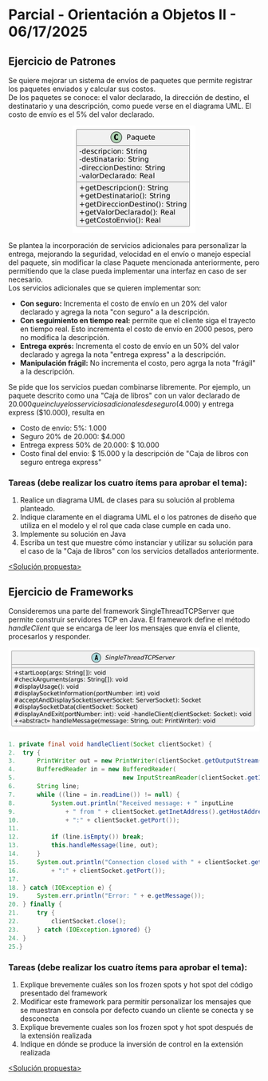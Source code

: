 # Parcial - Orientación a Objetos II - 06/17/2025 
## Ejercicio de Patrones
Se quiere mejorar un sistema de envíos de paquetes que permite registrar los paquetes enviados y calcular sus costos.<br>
De los paquetes se conoce: el valor declarado, la dirección de destino, el destinatario y una descripción, como puede verse en el diagrama UML. El costo de envío es el 5% del valor declarado.

<p align="center">
    <img src="https://github.com/maribvidal/Facultad/blob/main/5to%20Semestre/OO2/Parcial%2006-07-2025/diag_uml_enun.png" alt="Diagrama UML Enunciado">
</p>

Se plantea la incorporación de servicios adicionales para personalizar la entrega, mejorando la seguridad, velocidad en el envío o manejo especial del paquete, sin modificar la clase Paquete mencionada anteriormente, pero permitiendo que la clase pueda implementar una interfaz en caso de ser necesario.<br>
Los servicios adicionales que se quieren implementar son:
- **Con seguro:** Incrementa el costo de envío en un 20% del valor declarado y agrega la nota "con seguro" a la descripción.
- **Con seguimiento en tiempo real:** permite que el cliente siga el trayecto en tiempo real. Esto incrementa el costo de envío en 2000 pesos, pero no modifica la descripción.
- **Entrega exprés:** Incrementa el costo de envío en un 50% del valor declarado y agrega la nota "entrega express" a la descripción.
- **Manipulación frágil:** No incrementa el costo, pero agrga la nota "frágil" a la descripción.

Se pide que los servicios puedan combinarse libremente.
Por ejemplo, un paquete descrito como una "Caja de libros" con un valor declarado de $20.000 que incluye los servicios adicionales de seguro ($4.000) y entrega express ($10.000), resulta en
- Costo de envío: 5%: 1.000
- Seguro 20% de 20.000: $4.000
- Entrega express 50% de 20.000: $ 10.000
- Costo final del envio: $ 15.000
y la descripción de "Caja de libros con seguro entrega express"

### Tareas (debe realizar los cuatro ítems para aprobar el tema):
1. Realice un diagrama UML de clases para su solución al problema planteado.
2. Indique claramente en el diagrama UML el o los patrones de diseño que utiliza en el modelo y el rol que cada clase cumple en cada uno.
3. Implemente su solución en Java
4. Escriba un test que muestre cómo instanciar y utilizar su solución para el caso de la "Caja de libros" con los servicios detallados anteriormente.

[<Solución propuesta>](./solucion_patrones.md)<br>
## Ejercicio de Frameworks
Consideremos una parte del framework SingleThreadTCPServer que permite construir servidores TCP en Java. El framework define el método _handleClient_ que se encarga de leer los mensajes que envía el cliente, procesarlos y responder.

<p align="center">
    <img src="https://github.com/maribvidal/Facultad/blob/main/5to%20Semestre/OO2/Parcial%2006-07-2025/diag_uml_enun_fram.png" alt="Diagrama UML Enunciado Frameworks">
</p>

```Java
1. private final void handleClient(Socket clientSocket) {
2.  try {
3.      PrintWriter out = new PrintWriter(clientSocket.getOutputStream(), true);
4.      BufferedReader in = new BufferedReader(
5.                              new InputStreamReader(clientSocket.getInputStream()));
6.      String line;
7.      while ((line = in.readLine()) != null) {
8.          System.out.println("Received message: + " inputLine
9.              + " from " + clientSocket.getInetAddress().getHostAddress()
10.             + ":" + clientSocket.getPort());
11.
12.         if (line.isEmpty()) break;
13.         this.handleMessage(line, out);
14.     }
15.     System.out.println("Connection closed with " + clientSocket.getInetAddress().getHostAddress()
16.         + ":" + clientSocket.getPort());
17.
18. } catch (IOException e) {
19.     System.err.println("Error: " + e.getMessage());
20. } finally {
21.     try {
22.         clientSocket.close();
23.     } catch (IOException.ignored) {}
24. }
25.}
```

### Tareas (debe realizar los cuatro ítems para aprobar el tema):
1. Explique brevemente cuáles son los frozen spots y hot spot del código presentado del framework
2. Modificar este framework para permitir personalizar los mensajes que se muestran en consola por defecto cuando un cliente se conecta y se desconecta
3. Explique brevemente cuales son los frozen spot y hot spot después de la extensión realizada
4. Indique en dónde se produce la inversión de control en la extensión realizada
   
[<Solución propuesta>](./solucion_frameworks.md)
